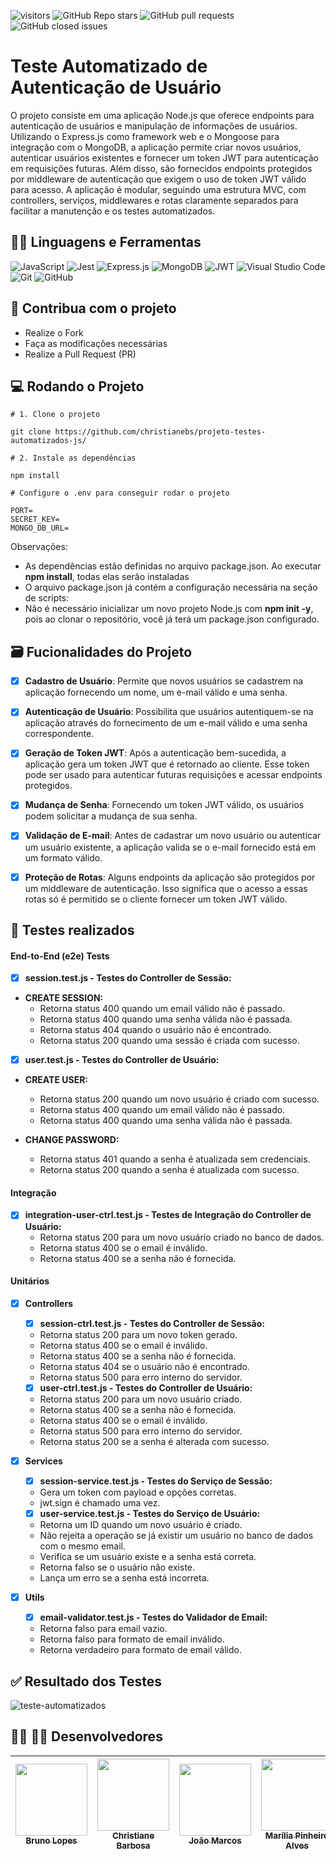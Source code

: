 ![visitors](https://visitor-badge.laobi.icu/badge?page_id=christianebs.projeto-testes-automatizados-js) ![GitHub Repo stars](https://img.shields.io/github/stars/christianebs/projeto-testes-automatizados-js) ![GitHub pull requests](https://img.shields.io/github/issues-pr/christianebs/projeto-testes-automatizados-js) ![GitHub closed issues](https://img.shields.io/github/issues-closed/christianebs/projeto-testes-automatizados-js)

# Teste Automatizado de Autenticação de Usuário

O projeto consiste em uma aplicação Node.js que oferece endpoints para autenticação de usuários e manipulação de informações de usuários. Utilizando o Express.js como framework web e o Mongoose para integração com o MongoDB, a aplicação permite criar novos usuários, autenticar usuários existentes e fornecer um token JWT para autenticação em requisições futuras. Além disso, são fornecidos endpoints protegidos por middleware de autenticação que exigem o uso de token JWT válido para acesso. A aplicação é modular, seguindo uma estrutura MVC, com controllers, serviços, middlewares e rotas claramente separados para facilitar a manutenção e os testes automatizados.

## :woman_mechanic: Linguagens e Ferramentas

![JavaScript](https://img.shields.io/badge/javascript-0D1117.svg?style=for-the-badge&logo=javascript&logoColor=%23F7DF1E) ![Jest](https://img.shields.io/badge/-jest-0D1117?style=for-the-badge&logo=jest&logoColor=%23C21325) ![Express.js](https://img.shields.io/badge/express.js-0D1117.svg?style=for-the-badge&logo=express&logoColor=%23404d59) ![MongoDB](https://img.shields.io/badge/MongoDB-0D1117.svg?style=for-the-badge&logo=mongodb&logoColor=%234ea94b) ![JWT](https://img.shields.io/badge/JWT-0D1117?style=for-the-badge&logo=JSON%20web%20tokens) ![Visual Studio Code](https://img.shields.io/badge/Visual%20Studio%20Code-0D1117.svg?style=for-the-badge&logo=visual-studio-code&logoColor=0078d7) ![Git](https://img.shields.io/badge/git-0D1117.svg?style=for-the-badge&logo=git&logoColor=%23F05033) ![GitHub](https://img.shields.io/badge/github-0D1117.svg?style=for-the-badge&logo=github&logoColor=white)

## :triangular_flag_on_post: Contribua com o projeto

- Realize o Fork
- Faça as modificações necessárias
- Realize a Pull Request (PR)

## :computer: Rodando o Projeto

```shell
# 1. Clone o projeto

git clone https://github.com/christianebs/projeto-testes-automatizados-js/

# 2. Instale as dependências

npm install
```

```shell
# Configure o .env para conseguir rodar o projeto

PORT=
SECRET_KEY=
MONGO_DB_URL=
```

Observações:

- As dependências estão definidas no arquivo package.json. Ao executar **npm install**, todas elas serão instaladas 
- O arquivo package.json já contém a configuração necessária na seção de scripts:
- Não é necessário inicializar um novo projeto Node.js com **npm init -y**, pois ao clonar o repositório, você já terá um package.json configurado.

## :card_file_box: Fucionalidades do Projeto

- [x] **Cadastro de Usuário**: Permite que novos usuários se cadastrem na aplicação fornecendo um nome, um e-mail válido e uma senha.

- [x] **Autenticação de Usuário**: Possibilita que usuários autentiquem-se na aplicação através do fornecimento de um e-mail válido e uma senha correspondente.

- [x] **Geração de Token JWT**: Após a autenticação bem-sucedida, a aplicação gera um token JWT que é retornado ao cliente. Esse token pode ser usado para autenticar futuras requisições e acessar endpoints protegidos.

- [x] **Mudança de Senha**: Fornecendo um token JWT válido, os usuários podem solicitar a mudança de sua senha.

- [x] **Validação de E-mail**: Antes de cadastrar um novo usuário ou autenticar um usuário existente, a aplicação valida se o e-mail fornecido está em um formato válido.

- [x] **Proteção de Rotas**: Alguns endpoints da aplicação são protegidos por um middleware de autenticação. Isso significa que o acesso a essas rotas só é permitido se o cliente fornecer um token JWT válido.

## :twisted_rightwards_arrows: Testes realizados

#### **End-to-End (e2e) Tests**

- [x] **session.test.js - Testes do Controller de Sessão:**

- **CREATE SESSION:**
    - Retorna status 400 quando um email válido não é passado.
    - Retorna status 400 quando uma senha válida não é passada.
    - Retorna status 404 quando o usuário não é encontrado.
    - Retorna status 200 quando uma sessão é criada com sucesso.

- [x] **user.test.js - Testes do Controller de Usuário:**

- **CREATE USER:**
    - Retorna status 200 quando um novo usuário é criado com sucesso.
    - Retorna status 400 quando um email válido não é passado.
    - Retorna status 400 quando uma senha válida não é passada.

- **CHANGE PASSWORD:**
    - Retorna status 401 quando a senha é atualizada sem credenciais.
    - Retorna status 200 quando a senha é atualizada com sucesso.

#### **Integração**

- [x] **integration-user-ctrl.test.js - Testes de Integração do Controller de Usuário:**
    - Retorna status 200 para um novo usuário criado no banco de dados.
    - Retorna status 400 se o email é inválido.
    - Retorna status 400 se a senha não é fornecida.

#### **Unitários**

- [x]  **Controllers**

    - [x] **session-ctrl.test.js - Testes do Controller de Sessão:**

    - Retorna status 200 para um novo token gerado.
    - Retorna status 400 se o email é inválido.
    - Retorna status 400 se a senha não é fornecida.
    - Retorna status 404 se o usuário não é encontrado.
    - Retorna status 500 para erro interno do servidor.

    - [x] **user-ctrl.test.js - Testes do Controller de Usuário:**

    - Retorna status 200 para um novo usuário criado.
    - Retorna status 400 se a senha não é fornecida.
    - Retorna status 400 se o email é inválido.
    - Retorna status 500 para erro interno do servidor.
    - Retorna status 200 se a senha é alterada com sucesso.

- [x] **Services**

    - [x] **session-service.test.js - Testes do Serviço de Sessão:**

    - Gera um token com payload e opções corretas.
    - jwt.sign é chamado uma vez.

    - [x] **user-service.test.js - Testes do Serviço de Usuário:**

    - Retorna um ID quando um novo usuário é criado.
    - Não rejeita a operação se já existir um usuário no banco de dados com o mesmo email.
    - Verifica se um usuário existe e a senha está correta.
    - Retorna falso se o usuário não existe.
    - Lança um erro se a senha está incorreta.

- [x] **Utils**

    - [x] **email-validator.test.js - Testes do Validador de Email:**

    - Retorna falso para email vazio.
    - Retorna falso para formato de email inválido.
    - Retorna verdadeiro para formato de email válido.

## :white_check_mark: Resultado dos Testes

![teste-automatizados](https://github.com/christianebs/projeto-testes-automatizados-js/assets/108686840/21b26202-01b9-47e2-815a-165f55a5880f)

## :woman_technologist: :man_technologist: Desenvolvedores

| [<img src="https://avatars.githubusercontent.com/u/118940939?v=4" width=115><br><sub>Bruno Lopes</sub>](https://github.com/brunoLopes-dev) | [<img src="https://user-images.githubusercontent.com/108686840/271874870-1003d6c2-7574-4104-a392-ab6b2713cff2.png" width=115><br><sub>Christiane Barbosa</sub>](https://github.com/christianebs) | [<img src="https://avatars.githubusercontent.com/u/56234707?v=4" width=115><br><sub>João Marcos</sub>](https://github.com/joaomcsferreira) | [<img src="https://avatars.githubusercontent.com/u/134095546?v=4" width=115><br><sub>Marília Pinheiro Alves</sub>](https://github.com/MariliaPinheiroAlves) | [<img src="https://avatars.githubusercontent.com/u/141584350?v=4" width=115><br><sub>Patrick Farias</sub>](https://github.com/patrickfariaslima) |
| :----------------------------------------------------------------------------------------------------------------------------------: |  :----------------------------------------------------------------------------------------------------------------------------------: |  :----------------------------------------------------------------------------------------------------------------------------------: |  :----------------------------------------------------------------------------------------------------------------------------------: |  :----------------------------------------------------------------------------------------------------------------------------------: | 
